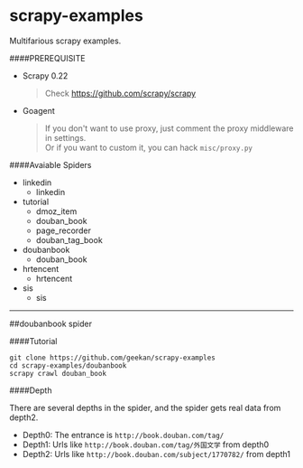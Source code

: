 scrapy-examples
==============

Multifarious scrapy examples.

####PREREQUISITE

* Scrapy 0.22
  > Check https://github.com/scrapy/scrapy

* Goagent
  > If you don't want to use proxy, just comment the proxy middleware in settings.  
  > Or if you want to custom it, you can hack `misc/proxy.py`

####Avaiable Spiders

* linkedin
  * linkedin
* tutorial
  * dmoz_item
  * douban_book
  * page_recorder
  * douban_tag_book
* doubanbook
  * douban_book
* hrtencent
  * hrtencent
* sis
  * sis

***

##doubanbook spider

####Tutorial

    git clone https://github.com/geekan/scrapy-examples
    cd scrapy-examples/doubanbook
    scrapy crawl douban_book

####Depth

There are several depths in the spider, and the spider gets
real data from depth2.

- Depth0: The entrance is `http://book.douban.com/tag/`
- Depth1: Urls like `http://book.douban.com/tag/外国文学` from depth0
- Depth2: Urls like `http://book.douban.com/subject/1770782/` from depth1

